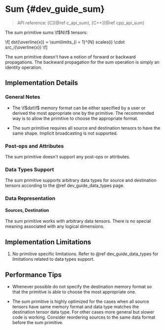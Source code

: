 Sum {#dev_guide_sum}
====================

>
> API reference: [C](@ref c_api_sum), [C++](@ref cpp_api_sum)
>

The sum primitive sums \f$N\f$ tensors:

\f[
    dst(\overline{x}) =
        \sum\limits_{i = 1}^{N}
        scales(i) \cdot
        src_i(\overline{x})
\f]

The sum primitive doesn't have a notion of forward or backward propagations.
The backward propagation for the sum operation is simply an identity operation.

## Implementation Details

### General Notes

 * The \f$dst\f$ memory format can be either specified by a user or derived
   the most appropriate one by the primitive. The recommended way is to allow
   the primitive to choose the appropriate format.

 * The sum primitive requires all source and destination tensors to have the
   same shape.
   Implicit broadcasting is not supported.

### Post-ops and Attributes

The sum primitive doesn't support any post-ops or attributes.

### Data Types Support

The sum primitive supports arbitrary data types for source and destination
tensors according to the @ref dev_guide_data_types page.

### Data Representation

#### Sources, Destination

The sum primitive works with arbitrary data tensors. There is no special
meaning associated with any logical dimensions.


## Implementation Limitations

1. No primitive specific limitations. Refer to @ref dev_guide_data_types for
   limitations related to data types support.


## Performance Tips

 * Whenever possible do not specify the destination memory format so that the
   primitive is able to choose the most appropriate one.

 * The sum primitive is highly optimized for the cases when all source tensors
   have same memory format and data type matches the destination tensor data
   type. For other cases more general but slower code is working. Consider
   reordering sources to the same data format before the sum primitive.
